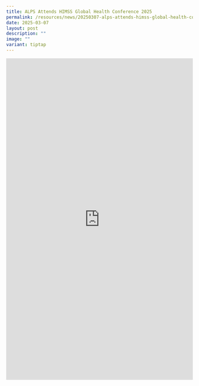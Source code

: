 ```yaml
---
title: ALPS Attends HIMSS Global Health Conference 2025
permalink: /resources/news/20250307-alps-attends-himss-global-health-conference/
date: 2025-03-07
layout: post
description: ""
image: ""
variant: tiptap
---
```

<div class="iframe-wrapper">
<iframe style="border:none;overflow:hidden" height="869" width="100%" allowfullscreen="true" frameborder="0" src="https://www.facebook.com/plugins/post.php?href=https%3A%2F%2Fwww.facebook.com%2Falpshealthcaresupplychain%2Fposts%2Fpfbid0wp7RNq2xFggmy52rcpAJSqNsrW2DpJywyxwA9g8fDfXJui2eQDgPm4VzfbS1mUSyl&amp;show_text=true&amp;width=500"></iframe>
</div>
<p></p>